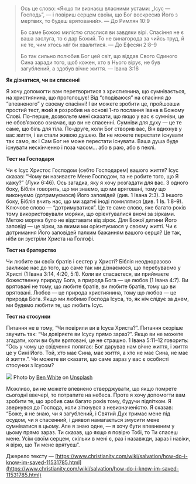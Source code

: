 > Ось це слово: «Якщо ти визнаєш власними устами: „Ісус — Господь”, — і повіриш серцем своїм, що Бог воскресив Його з мертвих, то будеш врятований». — До Римлян 10:9
> 
> Бо саме Божою милістю спаслися ви завдяки вірі. Спасіння не є ваша заслуга, то є дар Божий. То не винагорода за чийсь труд, й не те, чим хтось міг би хвалитися. — До Ефесян 2:8–9
> 
> Бо так сильно полюбив Бог цей світ, що віддав Свого Єдиного Сина заради того, щоб кожен, хто в Нього вірує, не був загублений, а здобув вічне життя. — Івана 3:16

**Як дізнатися, чи ви спасенні**

Я хочу допомогти вам перетворитися з християнина, що сумнівається, на християнина, що проголошує! Від “сподіваюся” на спасіння до “впевненого” у своєму спасінні! І ви можете зробити це, пройшовши простий тест, який я розробив на основі 1-го послання Івана в Божому Слові. По-перше, дозвольте мені сказати, що якщо у вас є сумніви, це не обов’язково означає, що ви не спасенні. Сумніви для духу — це те саме, що біль для тіла. По-друге, коли Бог створив вас, Він вдихнув у вас життя, і ви стали живою душею. Ви не можете перестати існувати так само, як і Сам Бог не може перестати існувати. Ваша душа буде існувати нескінченно і поза часом… або в раю, або в пеклі.

**Тест на Господаря**

Чи є Ісус Христос Господом (себто Господарем) вашого життя? Ісус сказав: “Чому ви називаєте Мене Господом, та не робите того, що Я кажу?” (Луки 6:46). Ось загадка, яку я хочу розгадати для вас. З одного боку, Біблія говорить, що ми знаємо, що ми врятовані, тому що виконуємо (дотримуємося) Його заповідей (див. 1 Івана 2:3). З іншого боку, Біблія вчить нас, що ми здатні іноді помилятися (див. 1 Ів. 1:8–9). Ключове слово — “дотримуватися”. Це те саме слово, яке багато років тому використовували моряки, що орієнтувалися вночі за зірками. Метою моряка було не відставати від зірок. Для Божої дитини Його заповіді — це зірки, за якими ми орієнтуємося у своєму житті. Чи є дотримання Його заповідей палким бажанням вашого серця? Це так, ніби ви зустріли Христа на Голгофі.

**Тест на братерство**

Чи любите ви своїх братів і сестер у Христі? Біблія неодноразово закликає нас до того, що саме так ми дізнаємося, що перебуваємо у Христі (1 Івана 3:14, 4:20, 5:1). Коли ви спасаєтеся, ви приймаєте божественну природу Бога, а природа Бога — це любов (1 Івана 4:7). Ви врятовані не тому, що любите братів, ви любите братів, тому що ви врятовані. Любов — це природа християнина, тому що любов — це природа Бога. Якщо ми любимо Господа Ісуса, то, як ніч слідує за днем, ми будемо любити те, що любить Ісус.

**Тест на стосунки**

Питання не в тому, “Чи повірили ви в Ісуса Христа?”. Питання скоріше звучить так: “Чи довіряєте ви Ісусу прямо зараз?”. Якщо ви не можете згадати, коли ви були врятовані, це не страшно. 1 Івана 5:11–12 говорить: “Ось у чому це свідчення полягає: Бог дарував нам вічне життя, і життя це у Сині Його. Той, хто має Сина, має життя, а хто не має Сина, не має й життя.”. Чи можете ви сказати, що саме зараз у вас є особисті стосунки з Ісусом?

![](https://miro.medium.com/v2/resize:fit:700/0*5oJpTq25V0BLDB_i)
Photo by [Ben White](https://unsplash.com/@benwhitephotography?utm_source=medium&utm_medium=referral) on [Unsplash](https://unsplash.com/?utm_source=medium&utm_medium=referral)

Можливо, ви не можете впевнено стверджувати, що якщо помрете сьогодні ввечері, то потрапите на небеса. Проте я хочу допомогти вам зробити те, що зробив сам багато років тому, будучи підлітком. Я звернувся до Господа, коли зіткнувся з невизначеністю. Я сказав: “Боже, я не знаю, чи я загублений, і Святий Дух тримає мене під осудом, чи я спасенний, і диявол намагається змусити мене сумніватися в цьому. Але я знаю одне, — я хочу бути впевненим у цьому прямо зараз. Ти сказав, що якщо я повірю Тобі, то Ти спасеш мене. Усім своїм серцем, скільки в мені є, раз і назавжди, зараз і навіки, я вірю, що Ти мене врятуєш”.

Джерело тексту — [https://www.christianity.com/wiki/salvation/how-do-i-know-im-saved-11531785.html](https://www.christianity.com/wiki/salvation/how-do-i-know-im-saved-11531785.html)